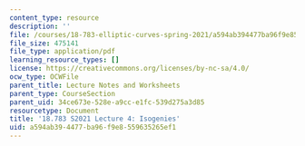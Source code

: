 ```yaml
---
content_type: resource
description: ''
file: /courses/18-783-elliptic-curves-spring-2021/a594ab394477ba96f9e8559635265ef1_MIT18_783S21_notes4.pdf
file_size: 475141
file_type: application/pdf
learning_resource_types: []
license: https://creativecommons.org/licenses/by-nc-sa/4.0/
ocw_type: OCWFile
parent_title: Lecture Notes and Worksheets
parent_type: CourseSection
parent_uid: 34ce673e-528e-a9cc-e1fc-539d275a3d85
resourcetype: Document
title: '18.783 S2021 Lecture 4: Isogenies'
uid: a594ab39-4477-ba96-f9e8-559635265ef1
---
```


